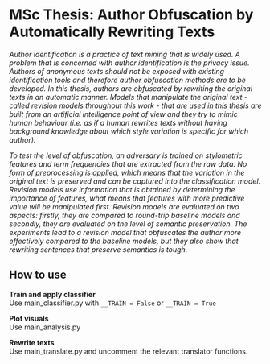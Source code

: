 # MSc Thesis: Author Obfuscation by Automatically Rewriting Texts
*Author identification is a practice of text mining that is widely used. A problem that is concerned with author identification is the privacy issue. Authors of anonymous texts should not be exposed with existing identification tools and therefore author obfuscation methods are to be developed. In this thesis, authors are obfuscated by rewriting the original texts in an automatic manner. Models that manipulate the original text - called revision models throughout this work - that are used in this thesis are built from an artificial intelligence point of view and they try to mimic human behaviour (i.e. as if a human rewrites texts without having background knowledge about which style variation is specific for which author).*

*To test the level of obfuscation, an adversary is trained on stylometric features and term frequencies that are extracted from the raw data. No form of preprocessing is applied, which means that the variation in the original text is preserved and can be captured into the classification model. Revision models use information that is obtained by determining the importance of features, what means that features with more predictive value will be manipulated first. Revision models are evaluated on two aspects: firstly, they are compared to round-trip baseline models and secondly, they are evaluated on the level of semantic preservation. The experiments lead to a revision model that obfuscates the author more effectively compared to the baseline models, but they also show that rewriting sentences that preserve semantics is tough.*

## How to use
**Train and apply classifier** <br />
Use main_classifier.py with `__TRAIN = False` or `__TRAIN = True`

**Plot visuals** <br />
Use main_analysis.py

**Rewrite texts** <br />
Use main_translate.py and uncomment the relevant translator functions.